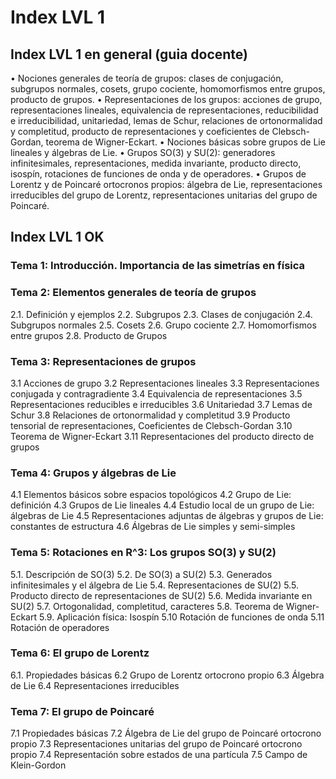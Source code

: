 # Index LVL 1

## Index LVL 1 en general (guia docente)

• Nociones generales de teoría de grupos: clases de conjugación, subgrupos normales, cosets, grupo cociente, homomorfismos entre grupos, producto de grupos.
• Representaciones de los grupos: acciones de grupo, representaciones lineales, equivalencia de representaciones, reducibilidad e irreducibilidad, unitariedad, lemas de Schur, relaciones de ortonormalidad y completitud, producto de representaciones y coeficientes de Clebsch-Gordan, teorema de Wigner-Eckart.
• Nociones básicas sobre grupos de Lie lineales y álgebras de Lie.
• Grupos SO(3) y SU(2): generadores infinitesimales, representaciones, medida invariante,
producto directo, isospín, rotaciones de funciones de onda y de operadores.
• Grupos de Lorentz y de Poincaré ortocronos propios: álgebra de Lie, representaciones
irreducibles del grupo de Lorentz, representaciones unitarias del grupo de Poincaré.

## Index LVL 1 OK

### Tema 1: Introducción. Importancia de las simetrías en física

### Tema 2: Elementos generales de teoría de grupos
2.1. Definición y ejemplos
2.2. Subgrupos
2.3. Clases de conjugación
2.4. Subgrupos normales
2.5. Cosets
2.6. Grupo cociente
2.7. Homomorfismos entre grupos
2.8. Producto de Grupos

### Tema 3: Representaciones de grupos
3.1 Acciones de grupo
3.2 Representaciones lineales
3.3 Representaciones conjugada y contragradiente
3.4 Equivalencia de representaciones
3.5 Representaciones reducibles e irreducibles
3.6 Unitariedad
3.7 Lemas de Schur
3.8 Relaciones de ortonormalidad y completitud
3.9 Producto tensorial de representaciones, Coeficientes de Clebsch-Gordan
3.10 Teorema de Wigner-Eckart
3.11 Representaciones del producto directo de grupos


### Tema 4: Grupos y álgebras de Lie
4.1 Elementos básicos sobre espacios topológicos
4.2 Grupo de Lie: definición
4.3 Grupos de Lie lineales
4.4 Estudio local de un grupo de Lie: álgebras de Lie
4.5 Representaciones adjuntas de álgebras y grupos de Lie: constantes de estructura
4.6 Álgebras de Lie simples y semi-simples


### Tema 5: Rotaciones en R^3: Los grupos SO(3) y SU(2)
5.1. Descripción de SO(3)
5.2. De SO(3) a SU(2)
5.3. Generados infinitesimales y el álgebra de Lie
5.4. Representaciones de SU(2)
5.5. Producto directo de representaciones de SU(2)
5.6. Medida invariante en SU(2)
5.7. Ortogonalidad, completitud, caracteres
5.8. Teorema de Wigner-Eckart
5.9. Aplicación física: Isospín
5.10 Rotación de funciones de onda
5.11 Rotación de operadores


### Tema 6: El grupo de Lorentz
6.1. Propiedades básicas
6.2 Grupo de Lorentz ortocrono propio
6.3 Álgebra de Lie
6.4 Representaciones irreducibles

### Tema 7: El grupo de Poincaré
7.1 Propiedades básicas
7.2 Álgebra de Lie del grupo de Poincaré ortocrono propio
7.3 Representaciones unitarias del grupo de Poincaré ortocrono propio
7.4 Representación sobre estados de una partícula
7.5 Campo de Klein-Gordon
